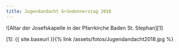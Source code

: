 ```yaml
---
title: Jugendandacht Gründonnerstag 2018
---
```

![Altar der Josefskapelle in der Pfarrkirche Baden St. Stephan][1]

[1]: {{ site.baseurl }}{% link /assets/fotos/Jugendandacht2018.jpg %}
